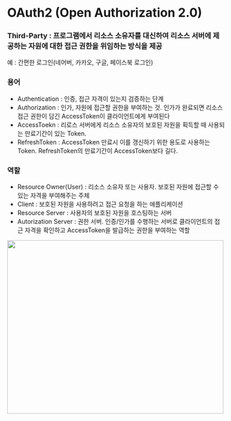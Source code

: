 # OAuth2 (Open Authorization 2.0)

### Third-Party : 프로그램에서 리소스 소유자를 대신하여 리소스 서버에 제공하는 자원에 대한 접근 권한을 위임하는 방식을 제공

예 : 간편한 로그인(네어버, 카카오, 구글, 페이스북 로그인)


### 용어
-  Authentication : 인증, 접근 자격이 있는지 검증하는 단계
-  Authorization : 인가, 자원에 접근할 권한을 부여하는 것. 인가가 완료되면 리소스 접근 권한이 담긴 AccessToken이 클라이언트에게 부여된다
-  AccessToekn : 리로스 서버에게 리소스 소유자의 보호된 자원을 획득할 때 사용되는 만료기간이 있는 Token.
-  RefreshToken : AccessToken 만료시 이를 갱신하기 위한 용도로 사용하는 Token. RefreshToken의 만료기간이 AccessToken보다 길다.

### 역할
- Resource Owner(User) : 리소스 소유자 또는 사용자. 보호된 자원에 접근할 수 있는 자격을 부여해주는 주체
- Client : 보호된 자원을 사용하려고 접근 요청을 하는 애플리케이션
- Resource Server : 사용자의 보호된 자원을 호스팅하는 서버
- Autorization Server : 권한 서버. 인증/인가를 수행하는 서버로 클라이언트의 접근 자격을 확인하고  AccessToken을 발급하는 권한을 부여하는 역할


<img src = "https://github.com/happiipark/KOSTA_STUDY/assets/124240328/f88ea85b-5311-4b31-8ffe-4e23d39ec587" width="500" height="400"/>
